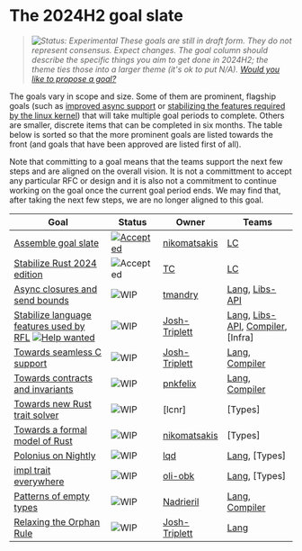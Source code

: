 # The 2024H2 goal slate

> *![Status: Experimental](https://img.shields.io/badge/Status-Experimental-yellow) These goals are still in draft form. They do not represent consensus. Expect changes. The goal column should describe the specific things you aim to get done in 2024H2; the theme ties those into a larger theme (it's ok to put N/A). [Would you like to propose a goal?](../how_to/propose_a_goal.md)*

The goals vary in scope and size. Some of them are prominent, flagship goals (such as [improved async support][AFE] or [stabilizing the features required by the linux kernel][LK]) that will take multiple goal periods to complete. Others are smaller, discrete items that can be completed in six months. The table below is sorted so that the more prominent goals are listed towards the front (and goals that have been approved are listed first of all).

Note that committing to a goal means that the teams support the next few steps and are aligned on the overall vision. It is not a committment to accept any particular RFC or design and it is also not a commitment to continue working on the goal once the current goal period ends. We may find that, after taking the next few steps, we are no longer aligned to this goal.

| Goal                                                                   | Status                      | Owner             | Teams                                   |
| ---------------------------------------------------------------------- | --------------------------- | ----------------- | --------------------------------------- |
| [Assemble goal slate][AGS]                                             | [![Accepted][acc]][rfc3614] | [nikomatsakis][]  | [LC]                                    |
| [Stabilize Rust 2024 edition][R2024]                                   | ![Accepted][acc]            | [TC][]            | [LC]                                    |
| [Async closures and send bounds][AFE]                                  | ![WIP][wip]                 | [tmandry][]       | [Lang], [Libs-API]                      |
| [Stabilize language features used by RFL][LK] [![Help wanted]][LKH] | ![WIP][wip]                 | [Josh-Triplett][] | [Lang], [Libs-API], [Compiler], [Infra] |
| [Towards seamless C support][SCS]                                      | ![WIP][wip]                 | [Josh-Triplett][] | [Lang], [Compiler]                      |
| [Towards contracts and invariants][CI]                                 | ![WIP][wip]                 | [pnkfelix]        | [Lang], [Compiler]                      |
| [Towards new Rust trait solver][NTS]                                   | ![WIP][wip]                 | [lcnr]            | [Types]                                 |
| [Towards a formal model of Rust][AMF]                                  | ![WIP][wip]                 | [nikomatsakis]    | [Types]                                 |
| [Polonius on Nightly][NBNLB]                                           | ![WIP][wip]                 | [lqd]             | [Lang], [Types]                         |
| [impl trait everywhere][ITE]                                           | ![WIP][wip]                 | [oli-obk]         | [Lang], [Types]                         |
| [Patterns of empty types][PET]                                         | ![WIP][wip]                 | [Nadrieril]       | [Lang], [Compiler]                      |
| [Relaxing the Orphan Rule][RTOR]                                       | ![WIP][wip]                 | [Josh-Triplett][] | [Lang]                                  |

[AFE]: ./async_fn_everywhere.md
[LK]: ./rfl_stable.md
[LKH]: ./rfl_stable.md#ownership-and-other-resources
[SCS]: ./Seamless-C-Support.md
[CI]: ./Contracts-and-invariants.md
[NTS]: ./New-trait-solver.md
[AMF]: ./a-mir-formality.md
[AGS]: ./Project-goal-slate.md
[R2024]: ./Rust-2024-Edition.md
[NBNLB]: ./Polonius.md
[PET]: ./Patterns-of-empty-types.md
[RTOR]: ./Relaxing-the-Orphan-Rule.md
[ITE]: ./Impl-trait-everywhere.md

[rfc3614]: https://github.com/rust-lang/rfcs/pull/3614
[Intrusive linked lists]: ./Intrusive-linked-lists.md
[Fallible allocation]: ./Fallible-allocation.md
[Intrusive linked lists]: ./Intrusive-linked-lists.md

[own]: https://img.shields.io/badge/Owner%20Needed-blue

[acc]: https://img.shields.io/badge/Accepted-green
[prov]: https://img.shields.io/badge/Provisional-yellow
[wip]: https://img.shields.io/badge/WIP-yellow

[Compiler]: https://www.rust-lang.org/governance/teams/compiler
[Lang]: https://www.rust-lang.org/governance/teams/lang
[LC]: https://www.rust-lang.org/governance/teams/leadership-council
[Libs-API]: https://www.rust-lang.org/governance/teams/library#team-libs-api


[compiler-errors]: https://github.com/compiler-errors
[lqd]: https://github.com/lqd
[Nadrieril]: https://github.com/Nadrieril
[nikomatsakis]: https://github.com/nikomatsakis
[oli-obk]: https://github.com/oli-obk
[tmandry]: https://github.com/tmandry
[petrochenkov]: https://github.com/petrochenkov
[pnkfelix]: https://github.com/pnkfelix
[TC]: https://github.com/TC
[josh-triplett]: https://github.com/Josh-Triplett

[Help wanted]: https://img.shields.io/badge/Help%20wanted-blue
